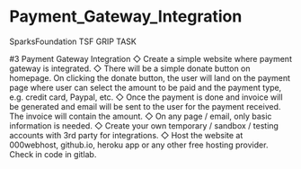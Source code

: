 # Payment_Gateway_Integration

SparksFoundation
TSF GRIP TASK

#3 Payment Gateway Integration
◇ Create a simple website where payment gateway is integrated.
◇ There will be a simple donate button on homepage. On clicking the donate button, the user will land on the payment page where
   user can select the amount to be paid and the payment type, e.g. credit card, Paypal, etc.
◇ Once the payment is done and invoice will be generated and email will be sent to the user for the payment received. The
   invoice will contain the amount.
◇ On any page / email, only basic information is needed.
◇ Create your own temporary / sandbox / testing accounts with 3rd party for integrations.
◇ Host the website at 000webhost, github.io, heroku app or any other free hosting provider. Check in code in gitlab.
